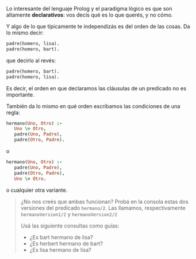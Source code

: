 Lo interesante del lenguaje Prolog y el paradigma lógico es que son altamente **declarativos**: vos decís qué es lo que querés, y no cómo. 

Y algo de lo que típicamente te independizás es del orden de las cosas. Da lo mismo decir: 

```prolog
padre(homero, lisa).
padre(homero, bart).
```

que decirlo al revés: 

```prolog
padre(homero, bart).
padre(homero, lisa).
```

Es decir, el orden en que declaramos las cláusulas de un predicado no es importante. 

También da lo mismo en qué orden escribamos las condiciones de una regla: 

```prolog
hermano(Uno, Otro) :-
   Uno \= Otro,
   padre(Uno, Padre),
   padre(Otro, Padre).
```

o

```prolog
hermano(Uno, Otro) :-
   padre(Uno, Padre),
   padre(Otro, Padre),
   Uno \= Otro.
```

o cualquier otra variante. 

> ¿No nos creés que ambas funcionan? Probá en la consola estas dos versiones del predicado `hermano/2`. Las llamamos, respectivamente `hermanoVersion1/2` y `hermanoVersion2/2` 
> 
> Usá las siguiente consultas como guías:
>
> * ¿Es bart hermano de lisa?
> * ¿Es herbert hermano de bart?
> * ¿Es lisa hermano de lisa?